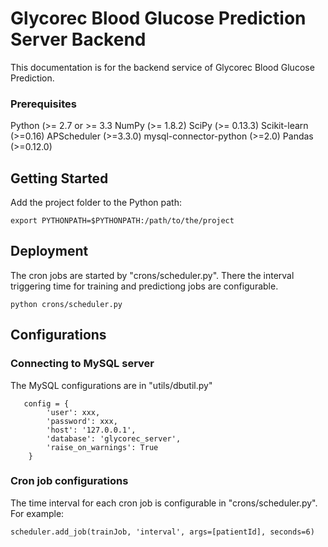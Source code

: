 # Glycorec Blood Glucose Prediction Server Backend

This documentation is for the backend service of Glycorec Blood Glucose Prediction. 

### Prerequisites

Python (>= 2.7 or >= 3.3
NumPy (>= 1.8.2)
SciPy (>= 0.13.3)
Scikit-learn (>=0.16)
APScheduler (>=3.3.0)
mysql-connector-python (>=2.0)
Pandas (>=0.12.0)

## Getting Started

Add the project folder to the Python path:

```
export PYTHONPATH=$PYTHONPATH:/path/to/the/project
```

## Deployment

The cron jobs are started by "crons/scheduler.py". There the interval triggering time for training and predictiong jobs are configurable. 

```
python crons/scheduler.py
```
## Configurations

### Connecting to MySQL server

The MySQL configurations are in "utils/dbutil.py"


```
   config = {
        'user': xxx,
        'password': xxx,
        'host': '127.0.0.1',
        'database': 'glycorec_server',
        'raise_on_warnings': True
    }
```

### Cron job configurations

The time interval for each cron job is configurable in "crons/scheduler.py". For example:

```
scheduler.add_job(trainJob, 'interval', args=[patientId], seconds=6)
```
